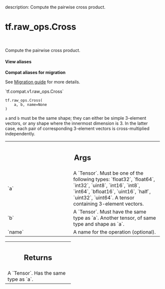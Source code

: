 description: Compute the pairwise cross product.

<div itemscope itemtype="http://developers.google.com/ReferenceObject">
<meta itemprop="name" content="tf.raw_ops.Cross" />
<meta itemprop="path" content="Stable" />
</div>

# tf.raw_ops.Cross

<!-- Insert buttons and diff -->

<table class="tfo-notebook-buttons tfo-api nocontent" align="left">

</table>



Compute the pairwise cross product.

<section class="expandable">
  <h4 class="showalways">View aliases</h4>
  <p>
<b>Compat aliases for migration</b>
<p>See
<a href="https://www.tensorflow.org/guide/migrate">Migration guide</a> for
more details.</p>
<p>`tf.compat.v1.raw_ops.Cross`</p>
</p>
</section>

<pre class="devsite-click-to-copy prettyprint lang-py tfo-signature-link">
<code>tf.raw_ops.Cross(
    a, b, name=None
)
</code></pre>



<!-- Placeholder for "Used in" -->

`a` and `b` must be the same shape; they can either be simple 3-element vectors,
or any shape where the innermost dimension is 3. In the latter case, each pair
of corresponding 3-element vectors is cross-multiplied independently.

<!-- Tabular view -->
 <table class="responsive fixed orange">
<colgroup><col width="214px"><col></colgroup>
<tr><th colspan="2"><h2 class="add-link">Args</h2></th></tr>

<tr>
<td>
`a`
</td>
<td>
A `Tensor`. Must be one of the following types: `float32`, `float64`, `int32`, `uint8`, `int16`, `int8`, `int64`, `bfloat16`, `uint16`, `half`, `uint32`, `uint64`.
A tensor containing 3-element vectors.
</td>
</tr><tr>
<td>
`b`
</td>
<td>
A `Tensor`. Must have the same type as `a`.
Another tensor, of same type and shape as `a`.
</td>
</tr><tr>
<td>
`name`
</td>
<td>
A name for the operation (optional).
</td>
</tr>
</table>



<!-- Tabular view -->
 <table class="responsive fixed orange">
<colgroup><col width="214px"><col></colgroup>
<tr><th colspan="2"><h2 class="add-link">Returns</h2></th></tr>
<tr class="alt">
<td colspan="2">
A `Tensor`. Has the same type as `a`.
</td>
</tr>

</table>


